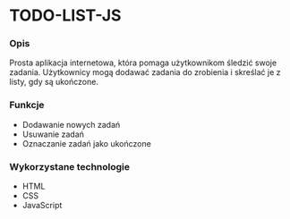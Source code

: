 # TODO-LIST-JS

### Opis

Prosta aplikacja internetowa, która pomaga użytkownikom śledzić swoje zadania. Użytkownicy mogą dodawać zadania do zrobienia i skreślać je z listy, gdy są ukończone.

### Funkcje

- Dodawanie nowych zadań
- Usuwanie zadań
- Oznaczanie zadań jako ukończone

### Wykorzystane technologie

- HTML
- CSS
- JavaScript



